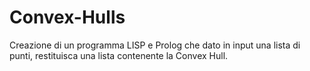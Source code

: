 # Convex-Hulls
Creazione di un programma LISP e Prolog che dato in input una lista di punti, restituisca una lista contenente la Convex Hull.
